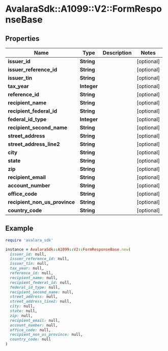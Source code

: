 # AvalaraSdk::A1099::V2::FormResponseBase

## Properties

| Name | Type | Description | Notes |
| ---- | ---- | ----------- | ----- |
| **issuer_id** | **String** |  | [optional] |
| **issuer_reference_id** | **String** |  | [optional] |
| **issuer_tin** | **String** |  | [optional] |
| **tax_year** | **Integer** |  | [optional] |
| **reference_id** | **String** |  | [optional] |
| **recipient_name** | **String** |  | [optional] |
| **recipient_federal_id** | **String** |  | [optional] |
| **federal_id_type** | **Integer** |  | [optional] |
| **recipient_second_name** | **String** |  | [optional] |
| **street_address** | **String** |  | [optional] |
| **street_address_line2** | **String** |  | [optional] |
| **city** | **String** |  | [optional] |
| **state** | **String** |  | [optional] |
| **zip** | **String** |  | [optional] |
| **recipient_email** | **String** |  | [optional] |
| **account_number** | **String** |  | [optional] |
| **office_code** | **String** |  | [optional] |
| **recipient_non_us_province** | **String** |  | [optional] |
| **country_code** | **String** |  | [optional] |

## Example

```ruby
require 'avalara_sdk'

instance = AvalaraSdk::A1099::V2::FormResponseBase.new(
  issuer_id: null,
  issuer_reference_id: null,
  issuer_tin: null,
  tax_year: null,
  reference_id: null,
  recipient_name: null,
  recipient_federal_id: null,
  federal_id_type: null,
  recipient_second_name: null,
  street_address: null,
  street_address_line2: null,
  city: null,
  state: null,
  zip: null,
  recipient_email: null,
  account_number: null,
  office_code: null,
  recipient_non_us_province: null,
  country_code: null
)
```

